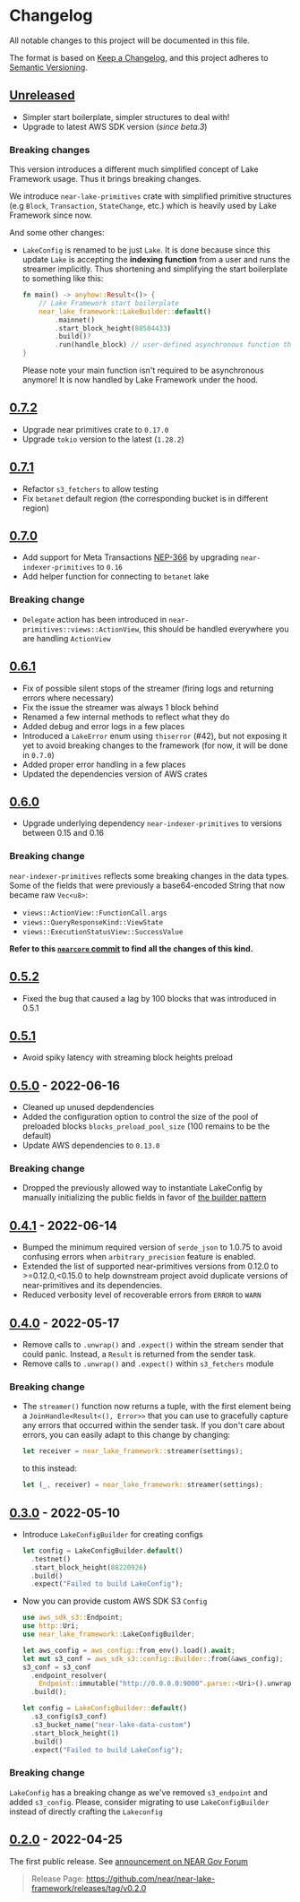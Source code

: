 # Changelog

All notable changes to this project will be documented in this file.

The format is based on [Keep a Changelog](https://keepachangelog.com/en/1.0.0/),
and this project adheres to [Semantic Versioning](https://semver.org/spec/v2.0.0.html).

## [Unreleased](https://github.com/near/near-lake-framework/compare/v0.7.2...HEAD)
- Simpler start boilerplate, simpler structures to deal with!
- Upgrade to latest AWS SDK version (*since beta.3*)

### Breaking changes

This version introduces a different much simplified concept of Lake Framework usage. Thus it brings breaking changes.

We introduce `near-lake-primitives` crate with simplified primitive structures (e.g `Block`, `Transaction`, `StateChange`, etc.) which is heavily used by Lake Framework since now.

And some other changes:

- `LakeConfig` is renamed to be just `Lake`. It is done because since this update `Lake` is accepting the **indexing function** from a user and runs the streamer implicitly. Thus shortening and simplifying the start boilerplate to something like this:
  ```rust
  fn main() -> anyhow::Result<()> {
      // Lake Framework start boilerplate
      near_lake_framework::LakeBuilder::default()
          .mainnet()
          .start_block_height(80504433)
          .build()?
          .run(handle_block) // user-defined asynchronous function that handles each block
  }
  ```

  Please note your main function isn't required to be asynchronous anymore! It is now handled by Lake Framework under the hood.

## [0.7.2](https://github.com/near/near-lake-framework/compare/v0.7.1...0.7.2)

- Upgrade near primitives crate to `0.17.0`
- Upgrade `tokio` version to the latest (`1.28.2`)

## [0.7.1](https://github.com/near/near-lake-framework/compare/v0.7.0...0.7.1)

- Refactor `s3_fetchers` to allow testing
- Fix `betanet` default region (the corresponding bucket is in different region)

## [0.7.0](https://github.com/near/near-lake-framework/compare/v0.6.1...0.7.0)

- Add support for Meta Transactions [NEP-366](https://github.com/near/NEPs/blob/master/neps/nep-0366.md) by upgrading `near-indexer-primitives` to `0.16`
- Add helper function for connecting to `betanet` lake

### Breaking change

- `Delegate` action has been introduced in `near-primitives::views::ActionView`, this should be handled everywhere you are handling `ActionView`

## [0.6.1](https://github.com/near/near-lake-framework/compare/v0.6.0...0.6.1)

- Fix of possible silent stops of the streamer (firing logs and returning errors where necessary)
- Fix the issue the streamer was always 1 block behind
- Renamed a few internal methods to reflect what they do
- Added debug and error logs in a few places
- Introduced a `LakeError` enum using `thiserror` (#42), but not exposing it yet to avoid breaking changes to the framework (for now, it will be done in `0.7.0`)
- Added proper error handling in a few places
- Updated the dependencies version of AWS crates

## [0.6.0](https://github.com/near/near-lake-framework/compare/v0.5.2...v0.6.0)

- Upgrade underlying dependency `near-indexer-primitives` to versions between 0.15 and 0.16

### Breaking change

`near-indexer-primitives` reflects some breaking changes in the data types. Some of the fields that were previously
a base64-encoded String that now became raw `Vec<u8>`:

- `views::ActionView::FunctionCall.args`
- `views::QueryResponseKind::ViewState`
- `views::ExecutionStatusView::SuccessValue`

**Refer to this [`nearcore` commit](https://github.com/near/nearcore/commit/8e9be9fff4d520993c81b0e3738c0f223a9538c0) to find all the changes of this kind.**

## [0.5.2](https://github.com/near/near-lake-framework/compare/v0.5.1...v0.5.2)

- Fixed the bug that caused a lag by 100 blocks that was introduced in 0.5.1

## [0.5.1](https://github.com/near/near-lake-framework/compare/v0.5.0...v0.5.1)

- Avoid spiky latency with streaming block heights preload

## [0.5.0](https://github.com/near/near-lake-framework/compare/v0.4.1...v0.5.0) - 2022-06-16

- Cleaned up unused depdendencies
- Added the configuration option to control the size of the pool of
  preloaded blocks `blocks_preload_pool_size` (100 remains to be the default)
- Update AWS dependencies to `0.13.0`

### Breaking change

- Dropped the previously allowed way to instantiate LakeConfig by manually
  initializing the public fields in favor of
  [the builder pattern](https://docs.rs/near-lake-framework/0.4.1/near_lake_framework/struct.LakeConfigBuilder.html)

## [0.4.1](https://github.com/near/near-lake-framework/compare/v0.4.0...v0.4.1) - 2022-06-14

- Bumped the minimum required version of `serde_json` to 1.0.75 to avoid
  confusing errors when `arbitrary_precision` feature is enabled.
- Extended the list of supported near-primitives versions from 0.12.0
  to >=0.12.0,<0.15.0 to help downstream project avoid duplicate versions
  of near-primitives and its dependencies.
- Reduced verbosity level of recoverable errors from `ERROR` to `WARN`

## [0.4.0](https://github.com/near/near-lake-framework/compare/v0.3.0...v0.4.0) - 2022-05-17

- Remove calls to `.unwrap()` and `.expect()` within the stream sender that
  could panic. Instead, a `Result` is returned from the sender task.
- Remove calls to `.unwrap()` and `.expect()` within `s3_fetchers` module

### Breaking change

- The `streamer()` function now returns a tuple, with the first element being a
  `JoinHandle<Result<(), Error>>` that you can use to gracefully capture any
  errors that occurred within the sender task. If you don't care about errors,
  you can easily adapt to this change by changing:
  ```rust
  let receiver = near_lake_framework::streamer(settings);
  ```
  to this instead:
  ```rust
  let (_, receiver) = near_lake_framework::streamer(settings);
  ```

## [0.3.0](https://github.com/near/near-lake-framework/compare/v0.2.0...v0.3.0) - 2022-05-10

- Introduce `LakeConfigBuilder` for creating configs
  ```rust
  let config = LakeConfigBuilder.default()
    .testnet()
    .start_block_height(88220926)
    .build()
    .expect("Failed to build LakeConfig");
  ```
- Now you can provide custom AWS SDK S3 `Config`
  ```rust
  use aws_sdk_s3::Endpoint;
  use http::Uri;
  use near_lake_framework::LakeConfigBuilder;

  let aws_config = aws_config::from_env().load().await;
  let mut s3_conf = aws_sdk_s3::config::Builder::from(&aws_config);
  s3_conf = s3_conf
    .endpoint_resolver(
      Endpoint::immutable("http://0.0.0.0:9000".parse::<Uri>().unwrap()))
    .build();

  let config = LakeConfigBuilder::default()
    .s3_config(s3_conf)
    .s3_bucket_name("near-lake-data-custom")
    .start_block_height(1)
    .build()
    .expect("Failed to build LakeConfig");
  ```

### Breaking change

`LakeConfig` has a breaking change as we've removed `s3_endpoint` and added `s3_config`. Please, consider migrating to use `LakeConfigBuilder` instead of directly crafting the `Lakeconfig`

[0.3.0]: https://github.com/near/near-lake-framework/releases/tag/v0.3.0

## [0.2.0] - 2022-04-25

The first public release. See [announcement on NEAR Gov Forum](https://gov.near.org/t/announcement-near-lake-framework-brand-new-word-in-indexer-building-approach/17668)

> Release Page: <https://github.com/near/near-lake-framework/releases/tag/v0.2.0>

[0.2.0]: https://github.com/near/near-lake-framework/releases/tag/v0.2.0
